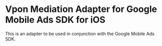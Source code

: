 # Vpon Mediation Adapter for Google Mobile Ads SDK for iOS

This is an adapter to be used in conjunction with the Google Mobile Ads SDK.
